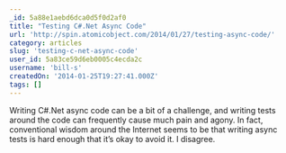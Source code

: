 ```yaml
---
_id: 5a88e1aebd6dca0d5f0d2af0
title: "Testing C#.Net Async Code"
url: 'http://spin.atomicobject.com/2014/01/27/testing-async-code/'
category: articles
slug: 'testing-c-net-async-code'
user_id: 5a83ce59d6eb0005c4ecda2c
username: 'bill-s'
createdOn: '2014-01-25T19:27:41.000Z'
tags: []
---
```


Writing C#.Net async code can be a bit of a challenge, and writing tests around the code can frequently cause much pain and agony. In fact, conventional wisdom around the Internet seems to be that writing async tests is hard enough that it’s okay to avoid it. I disagree.

